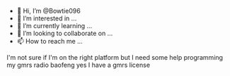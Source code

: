 - 👋 Hi, I’m @Bowtie096
- 👀 I’m interested in ...
- 🌱 I’m currently learning ...
- 💞️ I’m looking to collaborate on ...
- 📫 How to reach me ...

<!---
Bowtie096/Bowtie096 is a ✨ special ✨ repository because its `README.md` (this file) appears on your GitHub profile.
You can click the Preview link to take a look at your changes.
--->
I'm not sure if I'm on the right platform but I need some help programming my gmrs radio baofeng yes I have a gmrs license 
